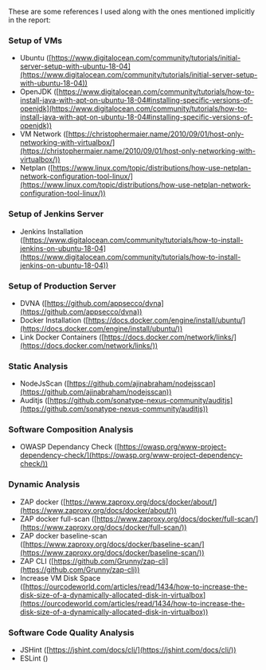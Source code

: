 These are some references I used along with the ones mentioned implicitly in the report:

### Setup of VMs

- Ubuntu ([https://www.digitalocean.com/community/tutorials/initial-server-setup-with-ubuntu-18-04](https://www.digitalocean.com/community/tutorials/initial-server-setup-with-ubuntu-18-04))
- OpenJDK ([https://www.digitalocean.com/community/tutorials/how-to-install-java-with-apt-on-ubuntu-18-04#installing-specific-versions-of-openjdk](https://www.digitalocean.com/community/tutorials/how-to-install-java-with-apt-on-ubuntu-18-04#installing-specific-versions-of-openjdk))
- VM Network ([https://christophermaier.name/2010/09/01/host-only-networking-with-virtualbox/](https://christophermaier.name/2010/09/01/host-only-networking-with-virtualbox/))
- Netplan ([https://www.linux.com/topic/distributions/how-use-netplan-network-configuration-tool-linux/](https://www.linux.com/topic/distributions/how-use-netplan-network-configuration-tool-linux/))

### Setup of Jenkins Server

- Jenkins Installation ([https://www.digitalocean.com/community/tutorials/how-to-install-jenkins-on-ubuntu-18-04](https://www.digitalocean.com/community/tutorials/how-to-install-jenkins-on-ubuntu-18-04))

### Setup of Production Server

- DVNA ([https://github.com/appsecco/dvna](https://github.com/appsecco/dvna))
- Docker Installation ([https://docs.docker.com/engine/install/ubuntu/](https://docs.docker.com/engine/install/ubuntu/))
- Link Docker Containers ([https://docs.docker.com/network/links/](https://docs.docker.com/network/links/))

### Static Analysis

- NodeJsScan ([https://github.com/ajinabraham/nodejsscan](https://github.com/ajinabraham/nodejsscan))
-  Auditjs ([https://github.com/sonatype-nexus-community/auditjs](https://github.com/sonatype-nexus-community/auditjs))

### Software Composition Analysis

- OWASP Dependancy Check ([https://owasp.org/www-project-dependency-check/](https://owasp.org/www-project-dependency-check/))

### Dynamic Analysis

- ZAP docker ([https://www.zaproxy.org/docs/docker/about/](https://www.zaproxy.org/docs/docker/about/))
- ZAP docker full-scan ([https://www.zaproxy.org/docs/docker/full-scan/](https://www.zaproxy.org/docs/docker/full-scan/))
- ZAP docker baseline-scan ([https://www.zaproxy.org/docs/docker/baseline-scan/](https://www.zaproxy.org/docs/docker/baseline-scan/))
- ZAP CLI ([https://github.com/Grunny/zap-cli](https://github.com/Grunny/zap-cli))
- Increase VM Disk Space ([https://ourcodeworld.com/articles/read/1434/how-to-increase-the-disk-size-of-a-dynamically-allocated-disk-in-virtualbox](https://ourcodeworld.com/articles/read/1434/how-to-increase-the-disk-size-of-a-dynamically-allocated-disk-in-virtualbox))

### Software Code Quality Analysis

- JSHint ([https://jshint.com/docs/cli/](https://jshint.com/docs/cli/))
- ESLint ([]())